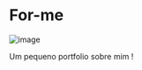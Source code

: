 # For-me
![image](https://github.com/marckosalks/For-me/assets/84982384/6f2c0266-bdaf-468e-8d83-ae00fca8fabb)




Um pequeno portfolio sobre mim !
